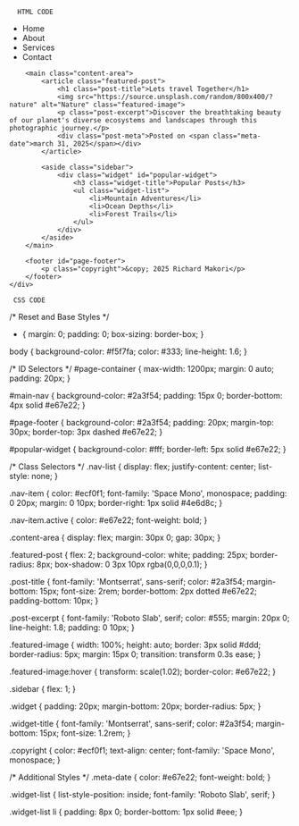       HTML CODE
<!DOCTYPE html>
<html lang="en">
<head>
    <meta charset="UTF-8">
    <meta name="viewport" content="width=device-width, initial-scale=1.0">
    <title>mytravels</title>
    <link rel="stylesheet" href="alternative_style.css">
    <link href="https://fonts.googleapis.com/css2?family=Montserrat:wght@400;700&family=Roboto+Slab:wght@300&family=Space+Mono&display=swap" rel="stylesheet">
</head>
<body>
    <div id="page-container">
        <nav id="main-nav">
            <ul class="nav-list">
                <li class="nav-item">Home</li>
                <li class="nav-item">About</li>
                <li class="nav-item active">Services</li>
                <li class="nav-item">Contact</li>
            </ul>
        </nav>

        <main class="content-area">
            <article class="featured-post">
                <h1 class="post-title">Lets travel Together</h1>
                <img src="https://source.unsplash.com/random/800x400/?nature" alt="Nature" class="featured-image">
                <p class="post-excerpt">Discover the breathtaking beauty of our planet's diverse ecosystems and landscapes through this photographic journey.</p>
                <div class="post-meta">Posted on <span class="meta-date">march 31, 2025</span></div>
            </article>

            <aside class="sidebar">
                <div class="widget" id="popular-widget">
                    <h3 class="widget-title">Popular Posts</h3>
                    <ul class="widget-list">
                        <li>Mountain Adventures</li>
                        <li>Ocean Depths</li>
                        <li>Forest Trails</li>
                    </ul>
                </div>
            </aside>
        </main>

        <footer id="page-footer">
            <p class="copyright">&copy; 2025 Richard Makori</p>
        </footer>
    </div>
</body>
</html>

     CSS CODE
 /* Reset and Base Styles */
* {
    margin: 0;
    padding: 0;
    box-sizing: border-box;
}

body {
    background-color: #f5f7fa;
    color: #333;
    line-height: 1.6;
}

/* ID Selectors */
#page-container {
    max-width: 1200px;
    margin: 0 auto;
    padding: 20px;
}

#main-nav {
    background-color: #2a3f54;
    padding: 15px 0;
    border-bottom: 4px solid #e67e22;
}

#page-footer {
    background-color: #2a3f54;
    padding: 20px;
    margin-top: 30px;
    border-top: 3px dashed #e67e22;
}

#popular-widget {
    background-color: #fff;
    border-left: 5px solid #e67e22;
}

/* Class Selectors */
.nav-list {
    display: flex;
    justify-content: center;
    list-style: none;
}

.nav-item {
    color: #ecf0f1;
    font-family: 'Space Mono', monospace;
    padding: 0 20px;
    margin: 0 10px;
    border-right: 1px solid #4e6d8c;
}

.nav-item.active {
    color: #e67e22;
    font-weight: bold;
}

.content-area {
    display: flex;
    margin: 30px 0;
    gap: 30px;
}

.featured-post {
    flex: 2;
    background-color: white;
    padding: 25px;
    border-radius: 8px;
    box-shadow: 0 3px 10px rgba(0,0,0,0.1);
}

.post-title {
    font-family: 'Montserrat', sans-serif;
    color: #2a3f54;
    margin-bottom: 15px;
    font-size: 2rem;
    border-bottom: 2px dotted #e67e22;
    padding-bottom: 10px;
}

.post-excerpt {
    font-family: 'Roboto Slab', serif;
    color: #555;
    margin: 20px 0;
    line-height: 1.8;
    padding: 0 10px;
}

.featured-image {
    width: 100%;
    height: auto;
    border: 3px solid #ddd;
    border-radius: 5px;
    margin: 15px 0;
    transition: transform 0.3s ease;
}

.featured-image:hover {
    transform: scale(1.02);
    border-color: #e67e22;
}

.sidebar {
    flex: 1;
}

.widget {
    padding: 20px;
    margin-bottom: 20px;
    border-radius: 5px;
}

.widget-title {
    font-family: 'Montserrat', sans-serif;
    color: #2a3f54;
    margin-bottom: 15px;
    font-size: 1.2rem;
}

.copyright {
    color: #ecf0f1;
    text-align: center;
    font-family: 'Space Mono', monospace;
}

/* Additional Styles */
.meta-date {
    color: #e67e22;
    font-weight: bold;
}

.widget-list {
    list-style-position: inside;
    font-family: 'Roboto Slab', serif;
}

.widget-list li {
    padding: 8px 0;
    border-bottom: 1px solid #eee;
}
